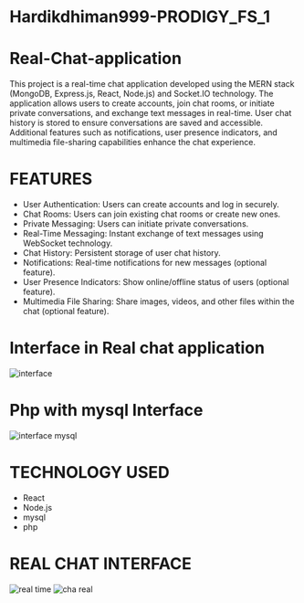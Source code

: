 # Hardikdhiman999-PRODIGY_FS_1

# Real-Chat-application

This project is a real-time chat application developed using the MERN stack (MongoDB, Express.js, React, Node.js) and Socket.IO technology. The application allows users to create accounts, join chat rooms, or initiate private conversations, and exchange text messages in real-time. User chat history is stored to ensure conversations are saved and accessible. Additional features such as notifications, user presence indicators, and multimedia file-sharing capabilities enhance the chat experience.

# FEATURES
<ul>
<li>User Authentication: Users can create accounts and log in securely.</li>
<li>Chat Rooms: Users can join existing chat rooms or create new ones.</li>
<li>Private Messaging: Users can initiate private conversations.</li>
<li>Real-Time Messaging: Instant exchange of text messages using WebSocket technology.</li>
<li>Chat History: Persistent storage of user chat history.</li>
<li>Notifications: Real-time notifications for new messages (optional feature).</li>
<li>User Presence Indicators: Show online/offline status of users (optional feature).</li>
<li>Multimedia File Sharing: Share images, videos, and other files within the chat (optional feature).</li>
</ul>

# Interface in Real chat application
![interface](https://github.com/user-attachments/assets/d0ac52fb-c5ba-42e9-8e2b-94a113058571)

# Php with mysql Interface
![interface mysql](https://github.com/user-attachments/assets/015c00b1-7d32-4f2c-9936-e5256f59649b)

# TECHNOLOGY USED
<ul>
<li>React</li>
<li>Node.js</li>
<li>mysql</li>
<li>php</li>
</ul>

# REAL CHAT INTERFACE
![real time](https://github.com/user-attachments/assets/2f21a627-a1ef-4599-9385-1a5c608e97b0)
![cha real](https://github.com/user-attachments/assets/16e835d3-2de9-43b8-9f50-70697b8fb0fc)
